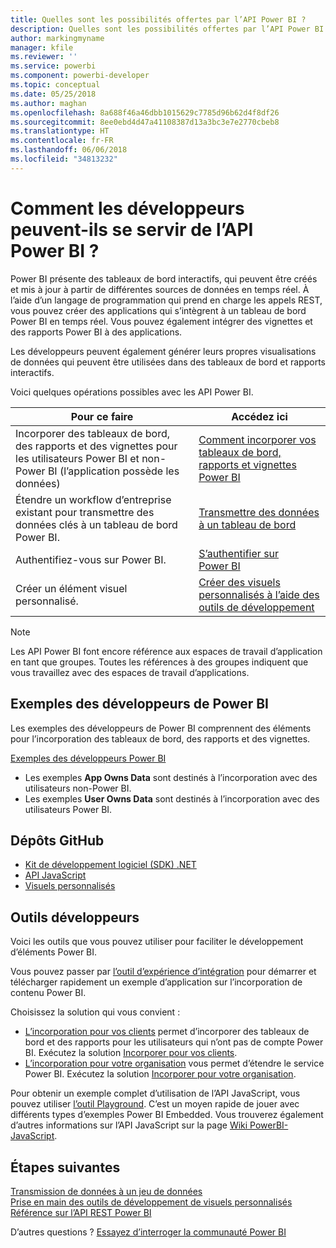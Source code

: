 ```yaml
---
title: Quelles sont les possibilités offertes par l’API Power BI ?
description: Quelles sont les possibilités offertes par l’API Power BI ?
author: markingmyname
manager: kfile
ms.reviewer: ''
ms.service: powerbi
ms.component: powerbi-developer
ms.topic: conceptual
ms.date: 05/25/2018
ms.author: maghan
ms.openlocfilehash: 8a688f46a46dbb1015629c7785d96b62d4f8df26
ms.sourcegitcommit: 8ee0ebd4d47a41108387d13a3bc3e7e2770cbeb8
ms.translationtype: HT
ms.contentlocale: fr-FR
ms.lasthandoff: 06/06/2018
ms.locfileid: "34813232"
---
```

# <a name="what-can-developers-do-with-the-power-bi-api"></a>Comment les développeurs peuvent-ils se servir de l’API Power BI ?
Power BI présente des tableaux de bord interactifs, qui peuvent être créés et mis à jour à partir de différentes sources de données en temps réel. À l’aide d’un langage de programmation qui prend en charge les appels REST, vous pouvez créer des applications qui s’intègrent à un tableau de bord Power BI en temps réel. Vous pouvez également intégrer des vignettes et des rapports Power BI à des applications.

Les développeurs peuvent également générer leurs propres visualisations de données qui peuvent être utilisées dans des tableaux de bord et rapports interactifs. 

Voici quelques opérations possibles avec les API Power BI.

| **Pour ce faire** | **Accédez ici** |
| --- | --- |
| Incorporer des tableaux de bord, des rapports et des vignettes pour les utilisateurs Power BI et non-Power BI (l’application possède les données) |[Comment incorporer vos tableaux de bord, rapports et vignettes Power BI](embedding-content.md) |
| Étendre un workflow d’entreprise existant pour transmettre des données clés à un tableau de bord Power BI. |[Transmettre des données à un tableau de bord](walkthrough-push-data.md) |
| Authentifiez-vous sur Power BI. |[S’authentifier sur Power BI](get-azuread-access-token.md) |
| Créer un élément visuel personnalisé. |[Créer des visuels personnalisés à l’aide des outils de développement](../service-custom-visuals-getting-started-with-developer-tools.md) |

> [!NOTE]
> Les API Power BI font encore référence aux espaces de travail d’application en tant que groupes. Toutes les références à des groupes indiquent que vous travaillez avec des espaces de travail d’applications.
> 
> 

## <a name="power-bi-developer-samples"></a>Exemples des développeurs de Power BI
Les exemples des développeurs de Power BI comprennent des éléments pour l’incorporation des tableaux de bord, des rapports et des vignettes.

[Exemples des développeurs Power BI](https://github.com/Microsoft/PowerBI-Developer-Samples)

* Les exemples **App Owns Data** sont destinés à l’incorporation avec des utilisateurs non-Power BI.
* Les exemples **User Owns Data** sont destinés à l’incorporation avec des utilisateurs Power BI.

## <a name="github-repositories"></a>Dépôts GitHub
* [Kit de développement logiciel (SDK) .NET](https://github.com/Microsoft/PowerBI-CSharp)
* [API JavaScript](https://github.com/Microsoft/PowerBI-JavaScript)
* [Visuels personnalisés](https://github.com/Microsoft/PowerBI-visuals)

## <a name="developer-tools"></a>Outils développeurs
Voici les outils que vous pouvez utiliser pour faciliter le développement d’éléments Power BI.

Vous pouvez passer par [l’outil d’expérience d’intégration](https://aka.ms/embedsetup) pour démarrer et télécharger rapidement un exemple d’application sur l’incorporation de contenu Power BI.

Choisissez la solution qui vous convient :
* [L’incorporation pour vos clients](embedding.md#embedding-for-your-customers) permet d’incorporer des tableaux de bord et des rapports pour les utilisateurs qui n’ont pas de compte Power BI. Exécutez la solution [Incorporer pour vos clients](https://aka.ms/embedsetup/AppOwnsData).
* [L’incorporation pour votre organisation](embedding.md#embedding-for-your-organization) vous permet d’étendre le service Power BI. Exécutez la solution [Incorporer pour votre organisation](https://aka.ms/embedsetup/UserOwnsData).

Pour obtenir un exemple complet d’utilisation de l’API JavaScript, vous pouvez utiliser [l’outil Playground](https://microsoft.github.io/PowerBI-JavaScript/demo). C’est un moyen rapide de jouer avec différents types d’exemples Power BI Embedded. Vous trouverez également d’autres informations sur l’API JavaScript sur la page [Wiki PowerBI-JavaScript](https://github.com/Microsoft/powerbi-javascript/wiki).

## <a name="next-steps"></a>Étapes suivantes
[Transmission de données à un jeu de données](walkthrough-push-data.md)  
[Prise en main des outils de développement de visuels personnalisés](../service-custom-visuals-getting-started-with-developer-tools.md) 
[Référence sur l’API REST Power BI](https://docs.microsoft.com/rest/api/power-bi/)  

D’autres questions ? [Essayez d’interroger la communauté Power BI](http://community.powerbi.com/)